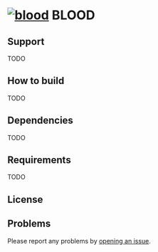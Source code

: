# [![blood](https://encrypted-tbn1.gstatic.com/images?q=tbn:ANd9GcQskUVlkkik165_r2_L29rPguUe0Kzny5TmZ5AF2wqGt8der9BH)](https://encrypted-tbn1.gstatic.com/images?q=tbn:ANd9GcQskUVlkkik165_r2_L29rPguUe0Kzny5TmZ5AF2wqGt8der9BH) BLOOD 

## Support
TODO

## How to build
TODO

## Dependencies
TODO

## Requirements
TODO

## License

## Problems
Please report any problems by [opening an issue](https://github.com/vbloodv/blood/issues/new).
